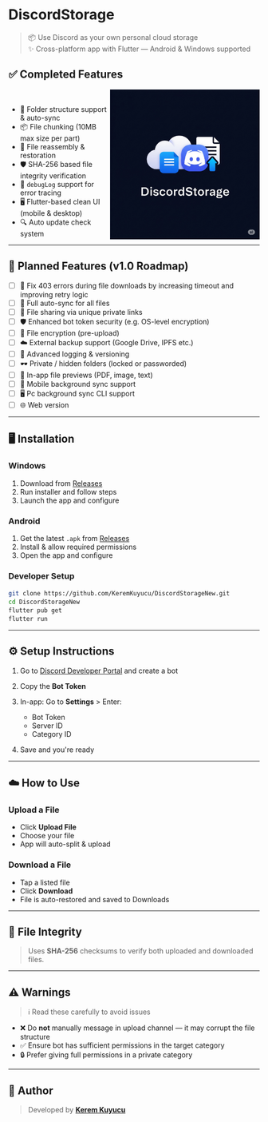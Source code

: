 # DiscordStorage

> 📦 Use Discord as your own personal cloud storage  
> ✨ Cross-platform app with Flutter — Android & Windows supported

## ✅ Completed Features
<img align="right" width="auto" height="300" src="assets/logo.png">
<br clear="left"/>

- 📁 Folder structure support & auto-sync
- 📦 File chunking (10MB max size per part)
- 🔄 File reassembly & restoration
- 🛡 SHA-256 based file integrity verification
- 🧪 `debugLog` support for error tracing
- 🖥️ Flutter-based clean UI (mobile & desktop)
- 🔍 Auto update check system

---

## 🧩 Planned Features (v1.0 Roadmap)

- [ ] 🔧 Fix 403 errors during file downloads by increasing timeout and improving retry logic
- [ ] 🔄 Full auto-sync for all files
- [ ] 🔗 File sharing via unique private links
- [ ] 🛡 Enhanced bot token security (e.g. OS-level encryption)
- [ ] 🔐 File encryption (pre-upload)
- [ ] ☁️ External backup support (Google Drive, IPFS etc.)
- [ ] 📜 Advanced logging & versioning
- [ ] 🕶 Private / hidden folders (locked or passworded)
- [ ] 📂 In-app file previews (PDF, image, text)
- [ ] 📲 Mobile background sync support
- [ ] 🖥️ Pc background sync CLI support
- [ ] 🌐 Web version

---

## 🖥 Installation

### Windows

1. Download from [Releases](https://github.com/KeremKuyucu/DiscordStorage/releases)
2. Run installer and follow steps
3. Launch the app and configure

### Android

1. Get the latest `.apk` from [Releases](https://github.com/KeremKuyucu/DiscordStorage/releases)
2. Install & allow required permissions
3. Open the app and configure

### Developer Setup

```bash
git clone https://github.com/KeremKuyucu/DiscordStorageNew.git
cd DiscordStorageNew
flutter pub get
flutter run
````

---

## ⚙️ Setup Instructions

1. Go to [Discord Developer Portal](https://discord.com/developers/applications) and create a bot
2. Copy the **Bot Token**
3. In-app: Go to **Settings** > Enter:

   * Bot Token
   * Server ID
   * Category ID
4. Save and you're ready

---

## ☁️ How to Use

### Upload a File

* Click **Upload File**
* Choose your file
* App will auto-split & upload

### Download a File

* Tap a listed file
* Click **Download**
* File is auto-restored and saved to Downloads

---

## 🔐 File Integrity

> Uses **SHA-256** checksums to verify both uploaded and downloaded files.

---

## ⚠️ Warnings

> ℹ️ Read these carefully to avoid issues

* ❌ Do **not** manually message in upload channel — it may corrupt the file structure
* ✅ Ensure bot has sufficient permissions in the target category
* 🔒 Prefer giving full permissions in a private category

---

## 👤 Author

> Developed by [**Kerem Kuyucu**](https://github.com/KeremKuyucu)